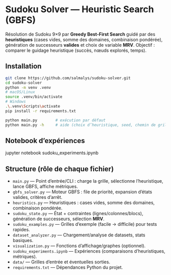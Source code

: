 # Sudoku Solver — Heuristic Search (GBFS)

Résolution de Sudoku 9×9 par **Greedy Best-First Search** guidé par des **heuristiques** (cases vides, somme des domaines, combinaison pondérée), génération de successeurs **valides** et choix de variable **MRV**. Objectif : comparer le guidage heuristique (succès, nœuds explorés, temps).

## Installation
```bash
git clone https://github.com/salmalys/sudoku-solver.git
cd sudoku-solver
python -m venv .venv
# macOS/Linux
source .venv/bin/activate
# Windows
.\.venv\Scripts\activate
pip install -r requirements.txt

python main.py        # exécution par défaut
python main.py -h     # aide (choix d’heuristique, seed, chemin de grille, etc.)
```

## Notebook d’expériences
jupyter notebook sudoku_experiments.ipynb

## Structure (rôle de chaque fichier)

- `main.py` — Point d’entrée/CLI : charge la grille, sélectionne l’heuristique, lance GBFS, affiche métriques.
- `gbfs_solver.py` — Moteur GBFS : file de priorité, expansion d’états valides, critères d’arrêt.
- `heuristics.py` — Heuristiques : cases vides, somme des domaines, combinaison pondérée.
- `sudoku_state.py` — État + contraintes (lignes/colonnes/blocs), génération de successeurs, sélection **MRV**.
- `sudoku_examples.py` — Grilles d’exemple (facile → difficile) pour tests rapides.
- `dataset_analyzer.py` — Chargement/analyse de datasets, stats basiques.
- `visualization.py` — Fonctions d’affichage/graphes (optionnel).
- `sudoku_experiments.ipynb` — Expériences (comparaisons d’heuristiques, métriques).
- `data/` — Grilles d’entrée et éventuelles sorties.
- `requirements.txt` — Dépendances Python du projet.

